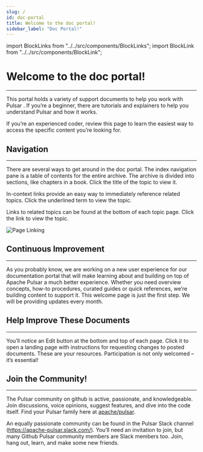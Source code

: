 ```yaml
---
slug: /
id: doc-portal
title: Welcome to the doc portal!
sidebar_label: "Doc Portal!"
---
```


import BlockLinks from "../../src/components/BlockLinks";
import BlockLink from "../../src/components/BlockLink";


# Welcome to the doc portal!
***

<BlockLinks>
    <BlockLink title="Get Started Now" url="/" />
    <BlockLink title="Quick Start" url="/" />
    <BlockLink title="Ecosystem" url="/" />
</BlockLinks>

This portal holds a variety of support documents to help you work with Pulsar . If you’re a beginner, there are tutorials and explainers to help you understand Pulsar and how it works.

If you’re an experienced coder, review this page to learn the easiest way to access the specific content you’re looking for.

## Navigation
***

There are several ways to get around in the doc portal. The index navigation pane is a table of contents for the entire archive. The archive is divided into sections, like chapters in a book. Click the title of the topic to view it.

In-context links provide an easy way to immediately reference related topics. Click the underlined term to view the topic.

Links to related topics can be found at the bottom of each topic page. Click the link to view the topic.

![Page Linking](/assets/page-linking.png)

## Continuous Improvement
***
As you probably know, we are working on a new user experience for our documentation portal that will make learning about and building on top of Apache Pulsar a much better experience. Whether you need overview concepts, how-to procedures, curated guides or quick references, we’re building content to support it. This welcome page is just the first step. We will be providing updates every month.

## Help Improve These Documents
***

You’ll notice an Edit button at the bottom and top of each page. Click it to open a landing page with instructions for requesting changes to posted documents. These are your resources. Participation is not only welcomed – it’s essential!

## Join the Community!
***

The Pulsar community on github is active, passionate, and knowledgeable.  Join discussions, voice opinions, suggest features, and dive into the code itself. Find your Pulsar family here at [apache/pulsar](https://github.com/apache/pulsar.com).

An equally passionate community can be found in the Pulsar Slack channel (https://apache-pulsar.slack.com/). You’ll need an invitation to join, but many Github Pulsar community members are Slack members too.  Join, hang out, learn, and make some new friends.